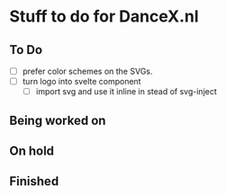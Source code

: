 # Stuff to do for DanceX.nl

## To Do

- [ ] prefer color schemes on the SVGs.
- [ ] turn logo into svelte component
  - [ ] import svg and use it inline in stead of svg-inject

## Being worked on

## On hold


## Finished

